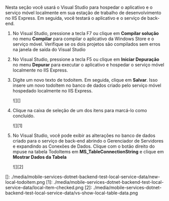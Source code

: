 Nesta seção você usará o Visual Studio para hospedar o aplicativo e o serviço móvel localmente em sua estação de trabalho de desenvolvimento no IIS Express. Em seguida, você testará o aplicativo e o serviço de back-end.

1.  No Visual Studio, pressione a tecla F7 ou clique em **Compilar solução** no menu **Compilar** para compilar o aplicativo da Windows Store e o serviço móvel. Verifique se os dois projetos são compilados sem erros na janela de saída do Visual Studio

2.  No Visual Studio, pressione a tecla F5 ou clique em **Iniciar Depuração** no menu **Depurar** para executar o aplicativo e hospedar o serviço móvel localmente no IIS Express.

3.  Digite um novo texto de todoitem. Em seguida, clique em **Salvar**. Isso insere um novo todoItem no banco de dados criado pelo serviço móvel hospedado localmente no IIS Express.

    ![][]

4.  Clique na caixa de seleção de um dos itens para marcá-lo como concluído.

    ![][1]

5.  No Visual Studio, você pode exibir as alterações no banco de dados criado para o serviço de back-end abrindo o Gerenciador de Servidores e expandindo as Conexões de Dados. Clique com o botão direito do mpuse na tabela TodoItems em **MS\_TableConnectionString** e clique em **Mostrar Dados da Tabela**

    ![][2]

  []: ./media/mobile-services-dotnet-backend-test-local-service-data/new-local-todoitem.png
  [1]: ./media/mobile-services-dotnet-backend-test-local-service-data/local-item-checked.png
  [2]: ./media/mobile-services-dotnet-backend-test-local-service-data/vs-show-local-table-data.png
